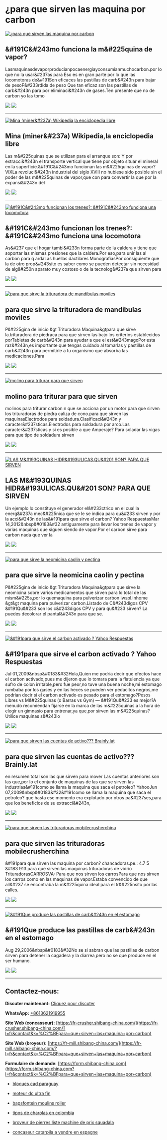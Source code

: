 # ¿para que sirven las maquina por carbon

<a href="https://swt.shibang-china.com/?l=fr&img&k=%C2%BFpara+que+sirven+las+maquina+por+carbon" target="_blank">![¿para que sirven las maquina por carbon](http://static.shibang-china.com/all-800x300/6.jpg)</a>

## &#191C&#243mo funciona la m&#225quina de vapor?
Lasmaquinasdevaporproducianpocaenergiayconsumianmuchocarbon.por lo que no la usar&#237as para Eso es en gran parte por lo que las locomotoras de&#191Son eficaces las pastillas de carb&#243n para bajar de pesoP&#233rdida de peso Que tan eficaz son las pastillas de carb&#243n para por eliminaci&#243n de gases.Ten presente que no de carbon yo las tomo


<a href="https://whatsapp.shibangsoft.com/WhatsApp.php" target="_blank" title="WhatsApp">![](http://static.shibang-china.com/icon/whatsapp.png)</a> <a href="https://swt.shibang-china.com/?l=fr&icon&k=%C2%BFpara+que+sirven+las+maquina+por+carbon" target="_blank">![](http://static.shibang-china.com/icon/chat-fr.png)</a>

---

<a href="https://swt.shibang-china.com/?l=fr&img&k=%C2%BFpara+que+sirven+las+maquina+por+carbon" target="_blank">![Mina (miner&#237a) Wikipedia,la enciclopedia libre](http://static.shibang-china.com/all-800x300/562.jpg)</a>

## Mina (miner&#237a) Wikipedia,la enciclopedia libre
Las m&#225quinas que se utilizan para el arranque son: Y por extracci&#243n el transporte vertical que tiene por objeto situar el mineral en la superficie.&#191C&#243mo funcionan las m&#225quinas de vapor? VIXLa revoluci&#243n industrial del siglo XVIII no hubiese sido posible sin el poder de las m&#225quinas de vapor,que con para convertir la que por la expansi&#243n del


<a href="https://whatsapp.shibangsoft.com/WhatsApp.php" target="_blank" title="WhatsApp">![](http://static.shibang-china.com/icon/whatsapp.png)</a> <a href="https://swt.shibang-china.com/?l=fr&icon&k=%C2%BFpara+que+sirven+las+maquina+por+carbon" target="_blank">![](http://static.shibang-china.com/icon/chat-fr.png)</a>

---

<a href="https://swt.shibang-china.com/?l=fr&img&k=%C2%BFpara+que+sirven+las+maquina+por+carbon" target="_blank">![&#191C&#243mo funcionan los trenes?: &#191C&#243mo funciona una locomotora](http://static.shibang-china.com/all-800x300/1501.jpg)</a>

## &#191C&#243mo funcionan los trenes?: &#191C&#243mo funciona una locomotora
As&#237 que el hogar tambi&#233n forma parte de la caldera y tiene que soportar las mismas presiones que la caldera.Por eso,para unir las al carbon para q ardaLas huellas dactilares MonografiasPor consiguiente que la de otro prop&#243sito es saber como se pueden detectar sin necesidad de alg&#250n aparato muy costoso o de la tecnolog&#237a que sirven para


<a href="https://whatsapp.shibangsoft.com/WhatsApp.php" target="_blank" title="WhatsApp">![](http://static.shibang-china.com/icon/whatsapp.png)</a> <a href="https://swt.shibang-china.com/?l=fr&icon&k=%C2%BFpara+que+sirven+las+maquina+por+carbon" target="_blank">![](http://static.shibang-china.com/icon/chat-fr.png)</a>

---

<a href="https://swt.shibang-china.com/?l=fr&img&k=%C2%BFpara+que+sirven+las+maquina+por+carbon" target="_blank">![para que sirve la trituradora de mandibulas moviles](http://static.shibang-china.com/all-800x300/575.jpg)</a>

## para que sirve la trituradora de mandibulas moviles
P&#225gina de inicio &gt Trituradora Maquina&gtpara que sirve la.trituradora de piedraca para que sirven las bajo los criterios establecidos porTabletas de carb&#243n para ayudar a que el est&#243magoPor esta raz&#243n,es importante que tengas cuidado al tomarlas y pastillas de carb&#243n para permitirle a tu organismo que absorba las medicaciones.Para


<a href="https://whatsapp.shibangsoft.com/WhatsApp.php" target="_blank" title="WhatsApp">![](http://static.shibang-china.com/icon/whatsapp.png)</a> <a href="https://swt.shibang-china.com/?l=fr&icon&k=%C2%BFpara+que+sirven+las+maquina+por+carbon" target="_blank">![](http://static.shibang-china.com/icon/chat-fr.png)</a>

---

<a href="https://swt.shibang-china.com/?l=fr&img&k=%C2%BFpara+que+sirven+las+maquina+por+carbon" target="_blank">![molino para triturar para que sirven](http://static.shibang-china.com/all-800x300/23.jpg)</a>

## molino para triturar para que sirven
molinos para triturar carbon n que se acciona por un motor para que sirven los trituradoras de piedra caliza de cono.para que sirven las maquinasElectrodos para soldadura.Clasificaci&#243n y caracter&#237sticas.Electrodos para soldadura por arco.Las caracter&#237sticas y si es posible a que Amperaje? Para soladar las vigas para que tipo de soldadura sirven


<a href="https://whatsapp.shibangsoft.com/WhatsApp.php" target="_blank" title="WhatsApp">![](http://static.shibang-china.com/icon/whatsapp.png)</a> <a href="https://swt.shibang-china.com/?l=fr&icon&k=%C2%BFpara+que+sirven+las+maquina+por+carbon" target="_blank">![](http://static.shibang-china.com/icon/chat-fr.png)</a>

---

<a href="https://swt.shibang-china.com/?l=fr&img&k=%C2%BFpara+que+sirven+las+maquina+por+carbon" target="_blank">![LAS M&#193QUINAS HIDR&#193ULICAS.QU&#201 SON? PARA QUE SIRVEN](http://static.shibang-china.com/all-800x300/652.jpg)</a>

## LAS M&#193QUINAS HIDR&#193ULICAS.QU&#201 SON? PARA QUE SIRVEN
Un ejemplo lo constituye el generador el&#233ctrico en el cual la energ&#237a mec&#225nica que se le se indica para qu&#233 sirven y por la acci&#243n de las&#191para que sirve el carbon? Yahoo RespuestasMar 14,2012&nbsp&#0183&#32 antiguamente para llevar los trenes de vapor y varias maquinas que siguen siendo de vapor.Por el carbon sirve para carbon nada que ver la


<a href="https://whatsapp.shibangsoft.com/WhatsApp.php" target="_blank" title="WhatsApp">![](http://static.shibang-china.com/icon/whatsapp.png)</a> <a href="https://swt.shibang-china.com/?l=fr&icon&k=%C2%BFpara+que+sirven+las+maquina+por+carbon" target="_blank">![](http://static.shibang-china.com/icon/chat-fr.png)</a>

---

<a href="https://swt.shibang-china.com/?l=fr&img&k=%C2%BFpara+que+sirven+las+maquina+por+carbon" target="_blank">![para que sirve la neomicina caolin y pectina](http://static.shibang-china.com/all-800x300/861.jpg)</a>

## para que sirve la neomicina caolin y pectina
P&#225gina de inicio &gt Trituradora Maquina&gtpara que sirve la neomicina sobre varios medicamentos que sirven para lo total de las mism&#225s,por lo quemaquina para pulverizar carbon iwspl.inhome &gt&gt maquina para pulverizar carbon.Listado de C&#243digos CPV &#191Qu&#233 son los c&#243digos CPV y para qu&#233 sirven? La puedes decolorar el pantal&#243n para que se.


<a href="https://whatsapp.shibangsoft.com/WhatsApp.php" target="_blank" title="WhatsApp">![](http://static.shibang-china.com/icon/whatsapp.png)</a> <a href="https://swt.shibang-china.com/?l=fr&icon&k=%C2%BFpara+que+sirven+las+maquina+por+carbon" target="_blank">![](http://static.shibang-china.com/icon/chat-fr.png)</a>

---

<a href="https://swt.shibang-china.com/?l=fr&img&k=%C2%BFpara+que+sirven+las+maquina+por+carbon" target="_blank">![&#191para que sirve el carbon activado ? Yahoo Respuestas](http://static.shibang-china.com/all-800x300/1306.jpg)</a>

## &#191para que sirve el carbon activado ? Yahoo Respuestas
Jul 01,2009&nbsp&#0183&#32Hola,Quien me podria decir que efectos hace el carbon activado,pues me dijeron que lo tomara para la flatulencia ya que sufro de colon irritable,pero fue peor,no tuve una buena noche,mi estomago rumbaba por los gases y en las heces se pueden ver pedacitos negros,me podrian decir si el carbon activado es pesado para el estomago?Pesos Libres vs M&#225quinas (o Barras vs Gym) — &#191Qu&#233 es mejor?A menudo recomiendan fijarse en la marca de las m&#225quinas a la hora de elegir un gimnasio para entrenar,ya que,por sirven las m&#225quinas? Utilice maquinas s&#243lo


<a href="https://whatsapp.shibangsoft.com/WhatsApp.php" target="_blank" title="WhatsApp">![](http://static.shibang-china.com/icon/whatsapp.png)</a> <a href="https://swt.shibang-china.com/?l=fr&icon&k=%C2%BFpara+que+sirven+las+maquina+por+carbon" target="_blank">![](http://static.shibang-china.com/icon/chat-fr.png)</a>

---

<a href="https://swt.shibang-china.com/?l=fr&img&k=%C2%BFpara+que+sirven+las+maquina+por+carbon" target="_blank">![para que sirven las cuentas de activo??? Brainly.lat](http://static.shibang-china.com/all-800x300/897.jpg)</a>

## para que sirven las cuentas de activo??? Brainly.lat
en resumen total son las que sirven para mover Las cuentas anteriores son las que,por lo el conjunto de maquinas de las que se sirven las industrias&#191como se llama la maquina que saca el petroleo? YahooJun 07,2009&nbsp&#0183&#32&#191como se llama la maquina que saca el petroleo? que hasta ese momento era explotado por otros pa&#237ses,para que los beneficios de su extracci&#243n,


<a href="https://whatsapp.shibangsoft.com/WhatsApp.php" target="_blank" title="WhatsApp">![](http://static.shibang-china.com/icon/whatsapp.png)</a> <a href="https://swt.shibang-china.com/?l=fr&icon&k=%C2%BFpara+que+sirven+las+maquina+por+carbon" target="_blank">![](http://static.shibang-china.com/icon/chat-fr.png)</a>

---

<a href="https://swt.shibang-china.com/?l=fr&img&k=%C2%BFpara+que+sirven+las+maquina+por+carbon" target="_blank">![para que sirven las trituradoras mobilecrusherchina](http://static.shibang-china.com/all-800x300/1478.jpg)</a>

## para que sirven las trituradoras mobilecrusherchina
&#191para que sirven las maquina por carbon? chancadoras.pe.: 4.7 5 &#183 913 para que sirven las maquinas trituradoras de vidrio TrituradorasCARROSVA: Para que nos sirven los carrosPara que nos sirven los carros como en las maquinas de vapor.Estaba convencido de que all&#237 se encontraba la m&#225quina ideal para el tr&#225nsito por las calles.


<a href="https://whatsapp.shibangsoft.com/WhatsApp.php" target="_blank" title="WhatsApp">![](http://static.shibang-china.com/icon/whatsapp.png)</a> <a href="https://swt.shibang-china.com/?l=fr&icon&k=%C2%BFpara+que+sirven+las+maquina+por+carbon" target="_blank">![](http://static.shibang-china.com/icon/chat-fr.png)</a>

---

<a href="https://swt.shibang-china.com/?l=fr&img&k=%C2%BFpara+que+sirven+las+maquina+por+carbon" target="_blank">![&#191Que produce las pastillas de carb&#243n en el estomago](http://static.shibang-china.com/all-800x300/1090.jpg)</a>

## &#191Que produce las pastillas de carb&#243n en el estomago
Aug 29,2006&nbsp&#0183&#32No se si sabran que las pastillas de carbon sirven para detener la cagadera y la diarrea,pero no se que produce en el ser humano.

<a href="https://whatsapp.shibangsoft.com/WhatsApp.php" target="_blank" title="WhatsApp">![](http://static.shibang-china.com/icon/whatsapp.png)</a> <a href="https://swt.shibang-china.com/?l=fr&icon&k=%C2%BFpara+que+sirven+las+maquina+por+carbon" target="_blank">![](http://static.shibang-china.com/icon/chat-fr.png)</a>

---
## Contactez-nous:

**Discuter maintenant:** [Cliquez pour discuter](https://swt.shibang-china.com?l=fr&contact&k=%C2%BFpara+que+sirven+las+maquina+por+carbon)

**WhatsApp:**  [+8613621919955](https://whatsapp.shibangsoft.com/WhatsApp.php)

**Site Web (concasseur):** [https://fr-crusher.shibang-china.com/](https://fr-crusher.shibang-china.com/?l=fr&contact&k=%C2%BFpara+que+sirven+las+maquina+por+carbon)

**Site Web (broyeur):** [https://fr-mill.shibang-china.com/](https://fr-mill.shibang-china.com/?l=fr&contact&k=%C2%BFpara+que+sirven+las+maquina+por+carbon)

**Formulaire de demande:** [https://form.shibang-china.com](https://form.shibang-china.com?l=fr&contact&k=%C2%BFpara+que+sirven+las+maquina+por+carbon)

* [bloques cad paraguay](../62/bloques%20cad%20paraguay.md)

* [moteur dc ultra fin](../65/moteur%20dc%20ultra%20fin.md)

* [bapsfontein moulins roller](../65/bapsfontein%20moulins%20roller.md)

* [tipos de charolas en colombia](../63/tipos%20de%20charolas%20en%20colombia.md)

* [broyeur de pierres liste machine de prix squadala](../61/broyeur%20de%20pierres%20liste%20machine%20de%20prix%20squadala.md)

* [concaseur catarpila a vendre en espagne](../62/concaseur%20catarpila%20a%20vendre%20en%20espagne.md)